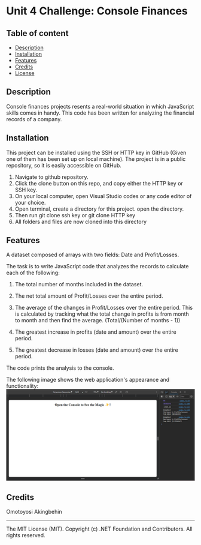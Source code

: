 # Unit 4 Challenge: Console Finances


## Table of content 

* [Description](#Description)
* [Installation](#installation)
* [Features](#features)
* [Credits](#credits)
* [License](#license)

## Description 
Console finances projects resents a real-world situation in which JavaScript skills comes in handy. This code has been written for analyzing the financial records of a company. 


## Installation
This project can be installed using the SSH or HTTP key in GitHub (Given one of them has been set up on local machine). The project is in a public repository, so it is easily accessible on GitHub.
1. Navigate to github repository. 
2. Click the clone button on this repo, and copy either the HTTP key or SSH key. 
3. On your local computer, open Visual Studio codes or any code editor of your choice. 
4. Open terminal, create a directory for this project. open the directory. 
5. Then run git clone ssh key or git clone HTTP key
6. All folders and files are now cloned into this directory

## Features
A dataset composed of arrays with two fields: Date and Profit/Losses.

The task is to write JavaScript code that analyzes the records to calculate each of the following:

1. The total number of months included in the dataset.

2. The net total amount of Profit/Losses over the entire period.

3. The average of the changes in Profit/Losses over the entire period.
This is calculated by tracking what the total change in profits is from month to month and then find the average.
(Total/(Number of months - 1))

4. The greatest increase in profits (date and amount) over the entire period.

5. The greatest decrease in losses (date and amount) over the entire period.

The code prints the analysis to the console.

The following image shows the web application's appearance and functionality:
![Screenshot of webpage](./images/screenshot.png)


## Credits

Omotoyosi Akingbehin

---
The MIT License (MIT). Copyright (c) .NET Foundation and Contributors. All rights reserved.